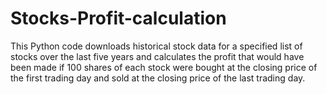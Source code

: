 # Stocks-Profit-calculation
This Python code downloads historical stock data for a specified list of stocks over the last five years and calculates the profit that would have been made if 100 shares of each stock were bought at the closing price of the first trading day and sold at the closing price of the last trading day.
